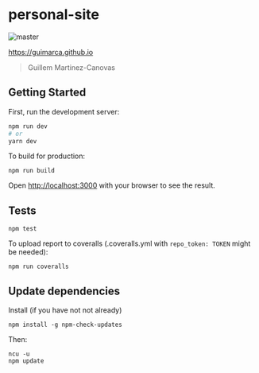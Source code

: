 # personal-site

![master](https://github.com/github/guimarca/personal-site/actions/workflows/main.yml/badge.svg)

https://guimarca.github.io

> Guillem Martinez-Canovas

## Getting Started

First, run the development server:

```bash
npm run dev
# or
yarn dev
```

To build for production:

```
npm run build
````

Open [http://localhost:3000](http://localhost:3000) with your browser to see the result.

## Tests

```
npm test
```

To upload report to coveralls (.coveralls.yml with `repo_token: TOKEN` might be needed):

```
npm run coveralls
```

## Update dependencies

Install (if you have not not already) 

```
npm install -g npm-check-updates
```

Then:

```
ncu -u
npm update
```

